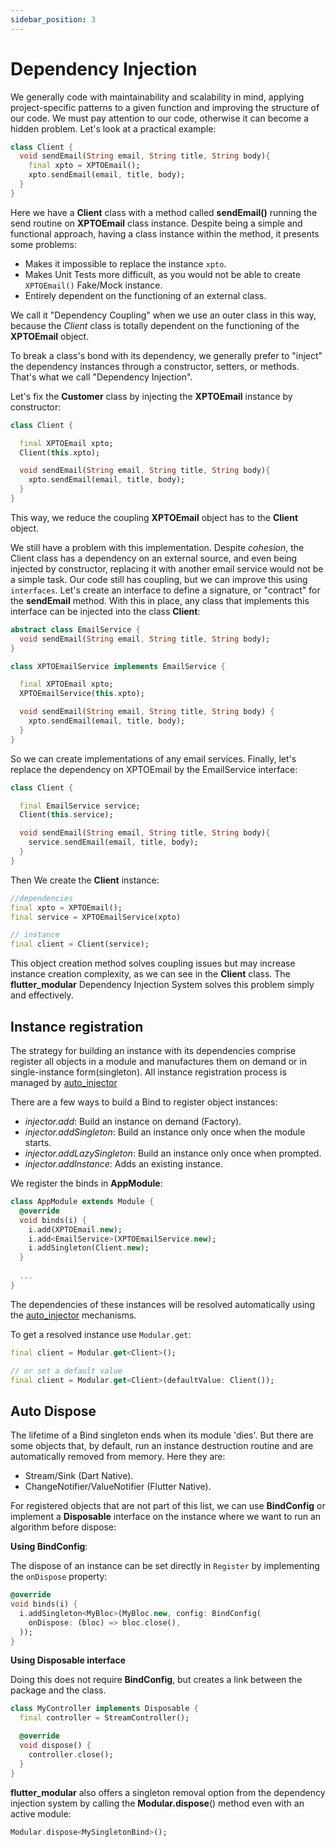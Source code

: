 ```yaml
---
sidebar_position: 3
---
```


# Dependency Injection

We generally code with maintainability and scalability in mind, applying project-specific patterns
to a given function and improving the structure of our code. We must pay attention to our code, 
otherwise it can become a hidden problem. Let's look at a practical example:

```dart
class Client {
  void sendEmail(String email, String title, String body){
    final xpto = XPTOEmail();
    xpto.sendEmail(email, title, body);
  }
}
```

Here we have a **Client** class with a method called **sendEmail()** running the send routine on **XPTOEmail** class instance.
Despite being a simple and functional approach, having a class instance within the method, it presents some problems:

- Makes it impossible to replace the instance `xpto`.
- Makes Unit Tests more difficult, as you would not be able to create `XPTOEmail()` Fake/Mock instance.
- Entirely dependent on the functioning of an external class.

We call it "Dependency Coupling" when we use an outer class in this way, because the *Client* class
is totally dependent on the functioning of the **XPTOEmail** object.

To break a class's bond with its dependency, we generally prefer to "inject" the dependency instances through a constructor, setters, or methods. That's what we call "Dependency Injection".

Let's fix the **Customer** class by injecting the **XPTOEmail** instance by constructor:

```dart
class Client {

  final XPTOEmail xpto;
  Client(this.xpto);

  void sendEmail(String email, String title, String body){
    xpto.sendEmail(email, title, body);
  }
}
```
This way, we reduce the coupling **XPTOEmail** object has to the **Client** object.

We still have a problem with this implementation. Despite *cohesion*, the Client class has a dependency on an external source, and even being injected by constructor, replacing it with another email service would not be a simple task.
Our code still has coupling, but we can improve this using `interfaces`. Let's create an interface
to define a signature, or "contract" for the **sendEmail** method. With this in place, any class that implements this interface can be injected into the class **Client**:

```dart
abstract class EmailService {
  void sendEmail(String email, String title, String body);
}

class XPTOEmailService implements EmailService {

  final XPTOEmail xpto;
  XPTOEmailService(this.xpto);

  void sendEmail(String email, String title, String body) {
    xpto.sendEmail(email, title, body);
  }
}
```

So we can create implementations of any email services. Finally, let's replace the dependency on
XPTOEmail by the EmailService interface:

```dart
class Client {

  final EmailService service;
  Client(this.service);

  void sendEmail(String email, String title, String body){
    service.sendEmail(email, title, body);
  }
}
```

Then We create the **Client** instance:

```dart
//dependencies
final xpto = XPTOEmail();
final service = XPTOEmailService(xpto)

// instance
final client = Client(service);
```

This object creation method solves coupling issues but may increase instance creation complexity, as we can see in the **Client** class. The **flutter_modular** Dependency Injection System solves this problem simply and effectively.

## Instance registration

The strategy for building an instance with its dependencies comprise register all objects in a module and
manufactures them on demand or in single-instance form(singleton). All instance registration process
is managed by [auto_injector](https://pub.dev/packages/auto_injector)

There are a few ways to build a Bind to register object instances:


- *injector.add*: Build an instance on demand (Factory).
- *injector.addSingleton*: Build an instance only once when the module starts.
- *injector.addLazySingleton*: Build an instance only once when prompted.
- *injector.addInstance*: Adds an existing instance.

We register the binds in **AppModule**:

```dart
class AppModule extends Module {
  @override
  void binds(i) {
    i.add(XPTOEmail.new);
    i.add<EmailService>(XPTOEmailService.new);
    i.addSingleton(Client.new);
  }
  
  ...
}
```
The dependencies of these instances will be resolved automatically using the [auto_injector](https://pub.dev/packages/auto_injector) mechanisms.

To get a resolved instance use `Modular.get`:

```dart
final client = Modular.get<Client>();

// or set a default value
final client = Modular.get<Client>(defaultValue: Client());
```

## Auto Dispose

The lifetime of a Bind singleton ends when its module 'dies'. But there are some objects that, by default, 
run an instance destruction routine and are automatically removed from memory. Here they are:

- Stream/Sink (Dart Native).
- ChangeNotifier/ValueNotifier (Flutter Native).

For registered objects that are not part of this list, we can use **BindConfig** or implement a **Disposable** interface on the instance where we want to run an algorithm before dispose:

**Using BindConfig**:

The dispose of an instance can be set directly in `Register` by implementing the `onDispose` property:

```dart
@override
void binds(i) {
  i.addSingleton<MyBloc>(MyBloc.new, config: BindConfig(
    onDispose: (bloc) => bloc.close(),
  ));
}
```

**Using Disposable interface**

Doing this does not require **BindConfig**, but creates a link between the package and the class.

```dart
class MyController implements Disposable {
  final controller = StreamController();

  @override
  void dispose() {
    controller.close();
  }
}
```


**flutter_modular** also offers a singleton removal option from the dependency injection system 
by calling the **Modular.dispose**() method even with an active module:

```dart
Modular.dispose<MySingletonBind>();
```

